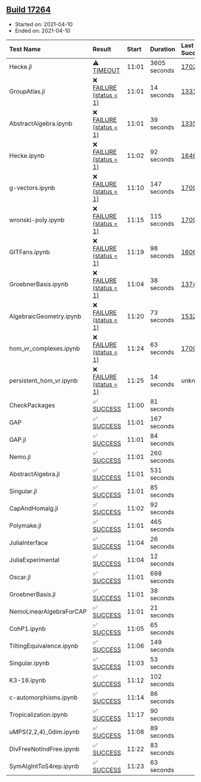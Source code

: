 ## [Build 17264](https://oscarci.mathematik.uni-kl.de/job/oscar/17264/)

* Started on: 2021-04-10
* Ended on: 2021-04-10

| Test Name    | Result | Start | Duration | Last Success | First Failure |
|:-------------|:-------|:------|:---------|:-------------|:--------------|
| Hecke.jl | ⚠ [TIMEOUT](https://oscarci.mathematik.uni-kl.de/job/oscar/17264/artifact/logs/build-17264/Hecke.jl.log) | 11:01 | 3605 seconds | [17022](https://oscarci.mathematik.uni-kl.de/job/oscar/17022/) | [17023](https://oscarci.mathematik.uni-kl.de/job/oscar/17023/) |
| GroupAtlas.jl | ❌ [FAILURE (status = 1)](https://oscarci.mathematik.uni-kl.de/job/oscar/17264/artifact/logs/build-17264/GroupAtlas.jl.log) | 11:01 | 14 seconds | [13311](https://oscarci.mathematik.uni-kl.de/job/oscar/13311/) | [13312](https://oscarci.mathematik.uni-kl.de/job/oscar/13312/) |
| AbstractAlgebra.ipynb | ❌ [FAILURE (status = 1)](https://oscarci.mathematik.uni-kl.de/job/oscar/17264/artifact/logs/build-17264/AbstractAlgebra.ipynb.log) | 11:01 | 39 seconds | [13355](https://oscarci.mathematik.uni-kl.de/job/oscar/13355/) | [13356](https://oscarci.mathematik.uni-kl.de/job/oscar/13356/) |
| Hecke.ipynb | ❌ [FAILURE (status = 1)](https://oscarci.mathematik.uni-kl.de/job/oscar/17264/artifact/logs/build-17264/Hecke.ipynb.log) | 11:02 | 92 seconds | [16463](https://oscarci.mathematik.uni-kl.de/job/oscar/16463/) | [16464](https://oscarci.mathematik.uni-kl.de/job/oscar/16464/) |
| g-vectors.ipynb | ❌ [FAILURE (status = 1)](https://oscarci.mathematik.uni-kl.de/job/oscar/17264/artifact/logs/build-17264/g-vectors.ipynb.log) | 11:10 | 147 seconds | [17099](https://oscarci.mathematik.uni-kl.de/job/oscar/17099/) | [17100](https://oscarci.mathematik.uni-kl.de/job/oscar/17100/) |
| wronski-poly.ipynb | ❌ [FAILURE (status = 1)](https://oscarci.mathematik.uni-kl.de/job/oscar/17264/artifact/logs/build-17264/wronski-poly.ipynb.log) | 11:15 | 115 seconds | [17098](https://oscarci.mathematik.uni-kl.de/job/oscar/17098/) | [17099](https://oscarci.mathematik.uni-kl.de/job/oscar/17099/) |
| GITFans.ipynb | ❌ [FAILURE (status = 1)](https://oscarci.mathematik.uni-kl.de/job/oscar/17264/artifact/logs/build-17264/GITFans.ipynb.log) | 11:19 | 98 seconds | [16068](https://oscarci.mathematik.uni-kl.de/job/oscar/16068/) | [16069](https://oscarci.mathematik.uni-kl.de/job/oscar/16069/) |
| GroebnerBasis.ipynb | ❌ [FAILURE (status = 1)](https://oscarci.mathematik.uni-kl.de/job/oscar/17264/artifact/logs/build-17264/GroebnerBasis.ipynb.log) | 11:04 | 38 seconds | [13748](https://oscarci.mathematik.uni-kl.de/job/oscar/13748/) | [13749](https://oscarci.mathematik.uni-kl.de/job/oscar/13749/) |
| AlgebraicGeometry.ipynb | ❌ [FAILURE (status = 1)](https://oscarci.mathematik.uni-kl.de/job/oscar/17264/artifact/logs/build-17264/AlgebraicGeometry.ipynb.log) | 11:20 | 73 seconds | [15322](https://oscarci.mathematik.uni-kl.de/job/oscar/15322/) | [15323](https://oscarci.mathematik.uni-kl.de/job/oscar/15323/) |
| hom_vr_complexes.ipynb | ❌ [FAILURE (status = 1)](https://oscarci.mathematik.uni-kl.de/job/oscar/17264/artifact/logs/build-17264/hom_vr_complexes.ipynb.log) | 11:24 | 63 seconds | [17099](https://oscarci.mathematik.uni-kl.de/job/oscar/17099/) | [17100](https://oscarci.mathematik.uni-kl.de/job/oscar/17100/) |
| persistent_hom_vr.ipynb | ❌ [FAILURE (status = 1)](https://oscarci.mathematik.uni-kl.de/job/oscar/17264/artifact/logs/build-17264/persistent_hom_vr.ipynb.log) | 11:25 | 14 seconds | unknown | unknown |
| CheckPackages | ✅ [SUCCESS](https://oscarci.mathematik.uni-kl.de/job/oscar/17264/artifact/logs/build-17264/CheckPackages.log) | 11:00 | 81 seconds |  |  |
| GAP | ✅ [SUCCESS](https://oscarci.mathematik.uni-kl.de/job/oscar/17264/artifact/logs/build-17264/GAP.log) | 11:01 | 167 seconds |  |  |
| GAP.jl | ✅ [SUCCESS](https://oscarci.mathematik.uni-kl.de/job/oscar/17264/artifact/logs/build-17264/GAP.jl.log) | 11:01 | 84 seconds |  |  |
| Nemo.jl | ✅ [SUCCESS](https://oscarci.mathematik.uni-kl.de/job/oscar/17264/artifact/logs/build-17264/Nemo.jl.log) | 11:01 | 260 seconds |  |  |
| AbstractAlgebra.jl | ✅ [SUCCESS](https://oscarci.mathematik.uni-kl.de/job/oscar/17264/artifact/logs/build-17264/AbstractAlgebra.jl.log) | 11:01 | 531 seconds |  |  |
| Singular.jl | ✅ [SUCCESS](https://oscarci.mathematik.uni-kl.de/job/oscar/17264/artifact/logs/build-17264/Singular.jl.log) | 11:01 | 85 seconds |  |  |
| CapAndHomalg.jl | ✅ [SUCCESS](https://oscarci.mathematik.uni-kl.de/job/oscar/17264/artifact/logs/build-17264/CapAndHomalg.jl.log) | 11:02 | 92 seconds |  |  |
| Polymake.jl | ✅ [SUCCESS](https://oscarci.mathematik.uni-kl.de/job/oscar/17264/artifact/logs/build-17264/Polymake.jl.log) | 11:01 | 465 seconds |  |  |
| JuliaInterface | ✅ [SUCCESS](https://oscarci.mathematik.uni-kl.de/job/oscar/17264/artifact/logs/build-17264/JuliaInterface.log) | 11:04 | 26 seconds |  |  |
| JuliaExperimental | ✅ [SUCCESS](https://oscarci.mathematik.uni-kl.de/job/oscar/17264/artifact/logs/build-17264/JuliaExperimental.log) | 11:04 | 12 seconds |  |  |
| Oscar.jl | ✅ [SUCCESS](https://oscarci.mathematik.uni-kl.de/job/oscar/17264/artifact/logs/build-17264/Oscar.jl.log) | 11:01 | 698 seconds |  |  |
| GroebnerBasis.jl | ✅ [SUCCESS](https://oscarci.mathematik.uni-kl.de/job/oscar/17264/artifact/logs/build-17264/GroebnerBasis.jl.log) | 11:01 | 38 seconds |  |  |
| NemoLinearAlgebraForCAP | ✅ [SUCCESS](https://oscarci.mathematik.uni-kl.de/job/oscar/17264/artifact/logs/build-17264/NemoLinearAlgebraForCAP.log) | 11:01 | 21 seconds |  |  |
| CohP1.ipynb | ✅ [SUCCESS](https://oscarci.mathematik.uni-kl.de/job/oscar/17264/artifact/logs/build-17264/CohP1.ipynb.log) | 11:05 | 65 seconds |  |  |
| TiltingEquivalence.ipynb | ✅ [SUCCESS](https://oscarci.mathematik.uni-kl.de/job/oscar/17264/artifact/logs/build-17264/TiltingEquivalence.ipynb.log) | 11:06 | 149 seconds |  |  |
| Singular.ipynb | ✅ [SUCCESS](https://oscarci.mathematik.uni-kl.de/job/oscar/17264/artifact/logs/build-17264/Singular.ipynb.log) | 11:03 | 53 seconds |  |  |
| K3-16.ipynb | ✅ [SUCCESS](https://oscarci.mathematik.uni-kl.de/job/oscar/17264/artifact/logs/build-17264/K3-16.ipynb.log) | 11:12 | 102 seconds |  |  |
| c-automorphisms.ipynb | ✅ [SUCCESS](https://oscarci.mathematik.uni-kl.de/job/oscar/17264/artifact/logs/build-17264/c-automorphisms.ipynb.log) | 11:14 | 86 seconds |  |  |
| Tropicalization.ipynb | ✅ [SUCCESS](https://oscarci.mathematik.uni-kl.de/job/oscar/17264/artifact/logs/build-17264/Tropicalization.ipynb.log) | 11:17 | 90 seconds |  |  |
| uMPS(2,2,4)_0dim.ipynb | ✅ [SUCCESS](https://oscarci.mathematik.uni-kl.de/job/oscar/17264/artifact/logs/build-17264/uMPS-2-2-4-_0dim.ipynb.log) | 11:08 | 89 seconds |  |  |
| DivFreeNotIndFree.ipynb | ✅ [SUCCESS](https://oscarci.mathematik.uni-kl.de/job/oscar/17264/artifact/logs/build-17264/DivFreeNotIndFree.ipynb.log) | 11:22 | 83 seconds |  |  |
| SymAlgIntToS4rep.ipynb | ✅ [SUCCESS](https://oscarci.mathematik.uni-kl.de/job/oscar/17264/artifact/logs/build-17264/SymAlgIntToS4rep.ipynb.log) | 11:23 | 63 seconds |  |  |
